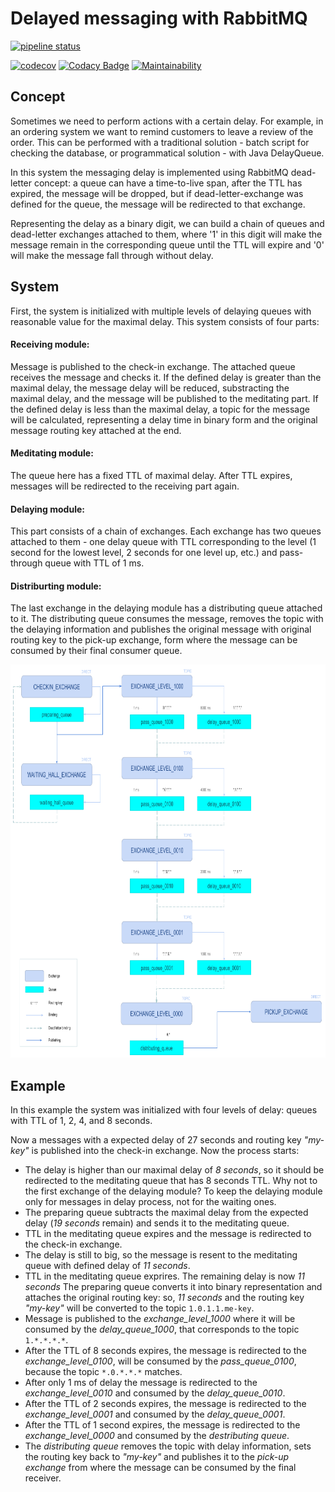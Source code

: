 # Delayed messaging with RabbitMQ


[![pipeline status](https://gitlab.com/alex.vaitsekhovich/delayed-messaging-with-rabbitmq/badges/main/pipeline.svg)](https://gitlab.com/alex.vaitsekhovich/delayed-messaging-with-rabbitmq/pipelines)

[![codecov](https://codecov.io/gh/alexvaitsekhovich/delayed-messaging-with-rabbitmq/branch/main/graph/badge.svg?token=0GYptlOxgB)](https://codecov.io/gh/alexvaitsekhovich/delayed-messaging-with-rabbitmq) [![Codacy Badge](https://app.codacy.com/project/badge/Grade/ca1d6c9dc7e44403b2c73834a0ea0d55)](https://www.codacy.com/gh/alexvaitsekhovich/delayed-messaging-with-rabbitmq/dashboard?utm_source=github.com&amp;utm_medium=referral&amp;utm_content=alexvaitsekhovich/delayed-messaging-with-rabbitmq&amp;utm_campaign=Badge_Grade)
[![Maintainability](https://api.codeclimate.com/v1/badges/c6d5ea81364980f33357/maintainability)](https://codeclimate.com/github/alexvaitsekhovich/delayed-messaging-with-rabbitmq/maintainability)

## Concept ##

Sometimes we need to perform actions with a certain delay. For example, in an ordering system we want to remind customers to leave a review of the order. This can be performed with a traditional solution - batch script for checking the database, or programmatical solution - with Java DelayQueue. 

In this system the messaging delay is implemented using RabbitMQ dead-letter concept: a queue can have a time-to-live span, after the TTL has expired, the message will be dropped, but if dead-letter-exchange was defined for the queue, the message will be redirected to that exchange. 

Representing the delay as a binary digit, we can build a chain of queues and dead-letter exchanges attached to them, where '1' in this digit will make the message remain in the corresponding queue until the TTL will expire and '0' will make the message fall through without delay.

## System ##

First, the system is initialized with multiple levels of delaying queues with reasonable value for the maximal delay. This system consists of four parts:

#### Receiving module:
Message is published to the check-in exchange. The attached queue receives the message and checks it. If the defined delay is greater than the maximal delay, the message delay will be reduced, substracting the maximal delay, and the message will be published to the meditating part. If the defined delay is less than the maximal delay, a topic for the message will be calculated, representing a delay time in binary form and the original message routing key attached at the end.

#### Meditating module:
The queue here has a fixed TTL of maximal delay. After TTL expires, messages will be redirected to the receiving part again.

#### Delaying module:
This part consists of a chain of exchanges. Each exchange has two queues attached to them - one delay queue with TTL corresponding to the level (1 second for the lowest level, 2 seconds for one level up, etc.) and pass-through queue with TTL of 1 ms. 

#### Distriburting module:
The last exchange in the delaying module has a distributing queue attached to it. The distributing queue consumes the message, removes the topic with the delaying information and publishes the original message with original routing key to the pick-up exchange, form where the message can be consumed by their final consumer queue. 

<p align="center">
<img src="https://github.com/alexvaitsekhovich/images/blob/main/mqdelay.png" width="802" height="629" alt="MQ-delay">
  
  
## Example ##

In this example the system was initialized with four levels of delay: queues with TTL of 1, 2, 4, and 8 seconds.

Now a messages with a expected delay of 27 seconds and routing key _"my-key"_ is published into the check-in exchange. Now the process starts:

* The delay is higher than our maximal delay of _8 seconds_, so it should be redirected to the meditating queue that has 8 seconds TTL. Why not to the first exchange of the delaying module? To keep the delaying module only for messages in delay process, not for the waiting ones. 
* The preparing queue subtracts the maximal delay from the expected delay (_19 seconds_ remain) and sends it to the meditating queue.
* TTL in the meditating queue expires and the message is redirected to the check-in exchange.
* The delay is still to big, so the message is resent to the meditating queue with defined delay of _11 seconds_.
* TTL in the meditating queue exprires. The remaining delay is now _11 seconds_ The preparing queue converts it into binary representation and attaches the original routing key: so, _11 seconds_ and the routing key _"my-key"_ will be converted to the topic `1.0.1.1.me-key`.
* Message is published to the _exchange_level_1000_ where it will be consumed by the _delay_queue_1000_, that corresponds to the topic `1.*.*.*.*`.
* After the TTL of 8 seconds expires, the message is redirected to the _exchange_level_0100_, will be consumed by the _pass_queue_0100_, because the topic `*.0.*.*.*` matches.
* After only 1 ms of delay the message is redirected to the _exchange_level_0010_ and consumed by the _delay_queue_0010_.
* After the TTL of 2 seconds expires, the message is redirected to the _exchange_level_0001_ and consumed by the _delay_queue_0001_.
* After the TTL of 1 second expires, the message is redirected to the _exchange_level_0000_ and consumed by the _destributing queue_.
* The _distributing queue_ removes the topic with delay information, sets the routing key back to _"my-key"_ and publishes it to the _pick-up exchange_ from where the message can be consumed by the final receiver.


